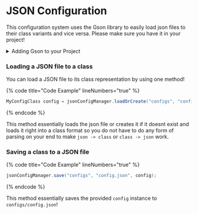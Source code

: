 # JSON Configuration

This configuration system uses the Gson library to easily load json files to their class variants and vice versa. Please make sure you have it in your project!

<details>

<summary>Adding Gson to your Project</summary>

### Github

[https://github.com/google/gson](https://github.com/google/gson)

### Maven

```xml
<dependency>
    <groupId>com.google.code.gson</groupId>
    </artifactId>
    <version>2.9.1</version>
</dependency>
```

### Gradle

```groovy
dependencies {
  implementation 'com.google.code.gson:gson:2.9.1'
}
```

</details>



### Loading a JSON file to a class

You can load a JSON file to its class representation by using one method!

{% code title="Code Example" lineNumbers="true" %}
```java
MyConfigClass config = jsonConfigManager.loadOrCreate("configs", "config.json", MyConfigClass.class, new MyConfigClass());
```
{% endcode %}

This method essentially loads the json file or creates it if it doesnt exist and loads it right into a class format so you do not have to do any form of parsing on your end to make `json -> class` or `class -> json` work.



### Saving a class to a JSON file

{% code title="Code Example" lineNumbers="true" %}
```java
jsonConfigManager.save("configs", "config.json", config);
```
{% endcode %}

This method essentially saves the provided `config` instance to `configs/config.json`!

